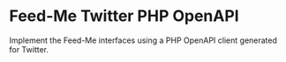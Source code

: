 # Feed-Me Twitter PHP OpenAPI

Implement the Feed-Me interfaces using a PHP OpenAPI client generated for Twitter.
